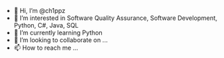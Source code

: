 - 👋 Hi, I’m @ch1ppz
- 👀 I’m interested in Software Quality Assurance, Software Development, Python, C#, Java, SQL
- 🌱 I’m currently learning Python
- 💞️ I’m looking to collaborate on ...
- 📫 How to reach me ...

<!---
ch1ppz/ch1ppz is a ✨ special ✨ repository because its `README.md` (this file) appears on your GitHub profile.
You can click the Preview link to take a look at your changes.
--->
